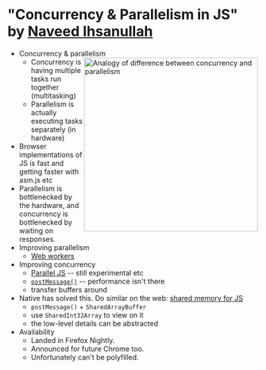# "Concurrency & Parallelism in JS" by [Naveed Ihsanullah](https://twitter.com/naveedi)

* Concurrency & parallelism <img src="https://pbs.twimg.com/media/CGCoz7hXIAA2kzb.jpg" alt="Analogy of difference between concurrency and parallelism" width="350" align="right">
  * Concurrency is having multiple tasks run together (multitasking)
  * Parallelism is actually executing tasks separately (in hardware)
* Browser implementations of JS is fast and getting faster with asm.js etc
* Parallelism is bottlenecked by the hardware, and concurrency is bottlenecked by waiting on responses.
* Improving parallelism
  * [Web workers](http://www.html5rocks.com/en/tutorials/workers/basics/)
* Improving concurrency
  * [Parallel JS](http://adambom.github.io/parallel.js/) -- still experimental etc
  * [`postMessage()`](https://developer.mozilla.org/en-US/docs/Web/API/Window/postMessage) -- performance isn't there
  * transfer buffers around
* Native has solved this. Do similar on the web: [shared memory for JS](https://blog.mozilla.org/javascript/2015/02/26/the-path-to-parallel-javascript/)
  * `postMessage()` + `SharedArrayBuffer`
  * use `SharedInt32Array` to view on it
  * the low-level details can be abstracted
* Availability
  * Landed in Firefox Nightly.
  * Announced for future Chrome too.
  * Unfortunately can't be polyfilled.
